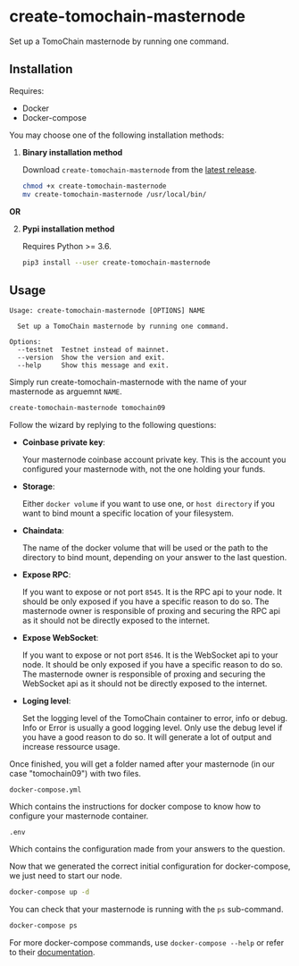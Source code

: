 # create-tomochain-masternode
Set up a TomoChain masternode by running one command.

## Installation

Requires:
- Docker
- Docker-compose

You may choose one of the following installation methods:

1)  **Binary installation method**

    Download `create-tomochain-masternode` from the [latest release](https://github.com/tomochain/create-tomochain-masternode/releases/latest).

       ```bash
       chmod +x create-tomochain-masternode
       mv create-tomochain-masternode /usr/local/bin/
       ```

**OR**

2)  **Pypi installation method**

    Requires Python >= 3.6.

       ```bash
       pip3 install --user create-tomochain-masternode
       ```

## Usage

```
Usage: create-tomochain-masternode [OPTIONS] NAME

  Set up a TomoChain masternode by running one command.

Options:
  --testnet  Testnet instead of mainnet.
  --version  Show the version and exit.
  --help     Show this message and exit.
```

Simply run create-tomochain-masternode with the name of your masternode as arguemnt `NAME`.

```bash
create-tomochain-masternode tomochain09
```

Follow the wizard by replying to the following questions:

- **Coinbase private key**:

  Your masternode coinbase account private key.
  This is the account you configured your masternode with, not the one holding your funds.

- **Storage**:

  Either `docker volume` if you want to use one, or `host directory` if you want to bind mount a specific location of your filesystem.

- **Chaindata**:

  The name of the docker volume that will be used or the path to the directory to bind mount, depending on your answer to the last question.

- **Expose RPC**:

  If you want to expose or not port `8545`.
  It is the RPC api to your node.
  It should be only exposed if you have a specific reason to do so.
  The masternode owner is responsible of proxing and securing the RPC api as it should not be directly exposed to the internet.

- **Expose WebSocket**:

  If you want to expose or not port `8546`.
  It is the WebSocket api to your node.
  It should be only exposed if you have a specific reason to do so.
  The masternode owner is responsible of proxing and securing the WebSocket api as it should not be directly exposed to the internet.

- **Loging level**:

  Set the logging level of the TomoChain container to error, info or debug.
  Info or Error is usually a good logging level.
  Only use the debug level if you have a good reason to do so.
  It will generate a lot of output and increase ressource usage.

Once finished, you will get a folder named after your masternode (in our case "tomochain09") with two files.

`docker-compose.yml`

Which contains the instructions for docker compose to know how to configure your masternode container.

`.env`

Which contains the configuration made from your answers to the question.

Now that we generated the correct initial configuration for docker-compose, we just need to start our node.

```bash
docker-compose up -d
```

You can check that your masternode is running with the `ps` sub-command.

```bash
docker-compose ps
```

For more docker-compose commands, use `docker-compose --help` or refer to their [documentation](https://docs.docker.com/compose/reference/overview/).
